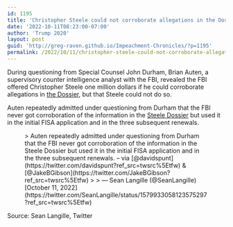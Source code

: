 ```yaml
---
id: 1195
title: 'Christopher Steele could not corroborate allegations in the Dossier'
date: '2022-10-11T08:23:00-07:00'
author: 'Trump 2020'
layout: post
guid: 'http://greg-raven.github.io/Impeachment-Chronicles/?p=1195'
permalink: /2022/10/11/christopher-steele-could-not-corroborate-allegations-in-the-dossier/
---
```


During questioning from Special Counsel John Durham, Brian Auten, a supervisory counter intelligence analyst with the FBI, revealed the FBI offered Christopher Steele one million dollars if he could corroborate allegations in [the Dossier](http://greg-raven.github.io/Impeachment-Chronicles/2016/06/20/the-steele-dossier/), but that Steele could not do so.

Auten repeatedly admitted under questioning from Durham that the FBI never got corroboration of the information in the [Steele Dossier](http://greg-raven.github.io/Impeachment-Chronicles/2016/06/20/the-steele-dossier/) but used it in the initial FISA application and in the three subsequent renewals.

<figure class="wp-block-embed is-type-rich is-provider-twitter wp-block-embed-twitter"><div class="wp-block-embed__wrapper">> Auten repeatedly admitted under questioning from Durham that the FBI never got corroboration of the information in the Steele Dossier but used it in the initial FISA application and in the three subsequent renewals. – via [@davidspunt](https://twitter.com/davidspunt?ref_src=twsrc%5Etfw) &amp; [@JakeBGibson](https://twitter.com/JakeBGibson?ref_src=twsrc%5Etfw)
> 
> — Sean Langille (@SeanLangille) [October 11, 2022](https://twitter.com/SeanLangille/status/1579933058123575297?ref_src=twsrc%5Etfw)

<script async="" charset="utf-8" src="https://platform.twitter.com/widgets.js"></script></div></figure>Source: Sean Langille, Twitter